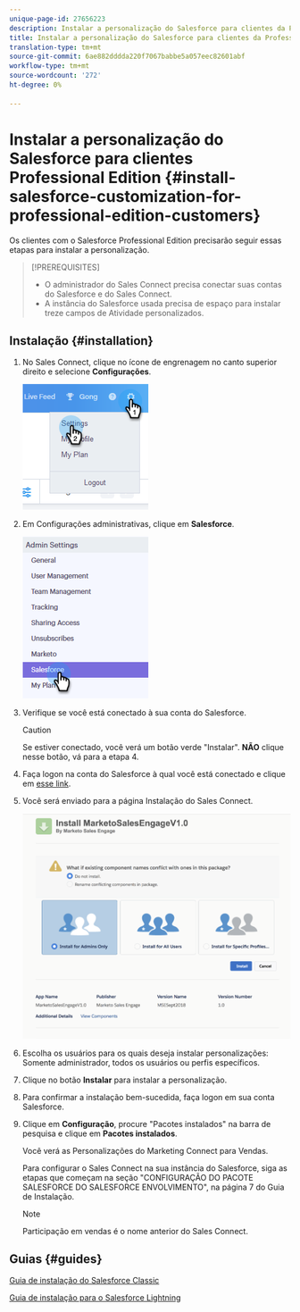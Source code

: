 ```yaml
---
unique-page-id: 27656223
description: Instalar a personalização do Salesforce para clientes da Professional Edition - Documentos do Marketing - Documentação do produto
title: Instalar a personalização do Salesforce para clientes da Professional Edition
translation-type: tm+mt
source-git-commit: 6ae882dddda220f7067babbe5a057eec82601abf
workflow-type: tm+mt
source-wordcount: '272'
ht-degree: 0%

---
```



# Instalar a personalização do Salesforce para clientes Professional Edition {#install-salesforce-customization-for-professional-edition-customers}

Os clientes com o Salesforce Professional Edition precisarão seguir essas etapas para instalar a personalização.

>[!PREREQUISITES]
>
>* O administrador do Sales Connect precisa conectar suas contas do Salesforce e do Sales Connect.
>* A instância do Salesforce usada precisa de espaço para instalar treze campos de Atividade personalizados.


## Instalação {#installation}

1. No Sales Connect, clique no ícone de engrenagem no canto superior direito e selecione **Configurações**.

   ![](assets/one-4.png)

1. Em Configurações administrativas, clique em **Salesforce**.

   ![](assets/two-4.png)

1. Verifique se você está conectado à sua conta do Salesforce.

   >[!CAUTION]
   >
   >Se estiver conectado, você verá um botão verde &quot;Instalar&quot;. **NÃO** clique nesse botão, vá para a etapa 4.

1. Faça logon na conta do Salesforce à qual você está conectado e clique em [esse link](https://login.salesforce.com/packaging/installPackage.apexp?p0=04t0b000001oWEZ).
1. Você será enviado para a página Instalação do Sales Connect.

   ![](assets/install-package.png)

1. Escolha os usuários para os quais deseja instalar personalizações: Somente administrador, todos os usuários ou perfis específicos.
1. Clique no botão **Instalar** para instalar a personalização.
1. Para confirmar a instalação bem-sucedida, faça logon em sua conta Salesforce.
1. Clique em **Configuração**, procure &quot;Pacotes instalados&quot; na barra de pesquisa e clique em **Pacotes instalados**.

   Você verá as Personalizações do Marketing Connect para Vendas.

   Para configurar o Sales Connect na sua instância do Salesforce, siga as etapas que começam na seção &quot;CONFIGURAÇÃO DO PACOTE SALESFORCE DO SALESFORCE ENVOLVIMENTO&quot;, na página 7 do Guia de Instalação.

   >[!NOTE]
   >
   >Participação em vendas é o nome anterior do Sales Connect.

## Guias {#guides}

[Guia de instalação do Salesforce Classic](https://s3.amazonaws.com/tout-user-store/salesforce/assets/Marketo+Sales+Engage+For+Salesforce_+Installation+and+Success+Guide.pdf)

[Guia de instalação para o Salesforce Lightning](https://s3.amazonaws.com/tout-user-store/salesforce/assets/SF+Guide+for+Lightning.pdf)
